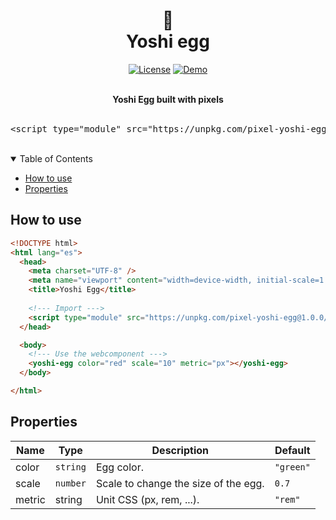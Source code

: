<div align="center">
    <h1>
        👾
        <br />
        Yoshi egg
        <br />
    </h1>
</div>

<div align="center">

[![License](https://img.shields.io/github/license/Alejandroid17/yoshi-egg?style=flat-square)](https://github.com/Alejandroid17/yoshi-egg/blob/main/LICENSE)
[![Demo](https://img.shields.io/badge/demos-🚀-yellow.svg?style=flat-square)](https://github.com/Alejandroid17/yoshi-egg/tree/main/demo)

<br />
</div>

<div align="center"> 
<strong>Yoshi Egg built with pixels</strong>
</div>

<div align="center"> 
<br />
<pre>&lt;script type="module" src="https://unpkg.com/pixel-yoshi-egg@1.0.0/dist/main.js"&gt;&lt;/script&gt;</pre>
<br />
</div>

<!-- TABLE OF CONTENTS -->

<details open>
    <summary>Table of Contents</summary>
    <ul>
        <li><a href="#how-to-use">How to use</a></li>
        <li><a href="#properties">Properties</a></li>
  </ul>
</details>

## How to use


```html
<!DOCTYPE html>
<html lang="es">
  <head>
    <meta charset="UTF-8" />
    <meta name="viewport" content="width=device-width, initial-scale=1.0" />
    <title>Yoshi Egg</title>
    
    <!--- Import --->
    <script type="module" src="https://unpkg.com/pixel-yoshi-egg@1.0.0/dist/main.js"></script>
  </head>

  <body>
    <!--- Use the webcomponent --->
    <yoshi-egg color="red" scale="10" metric="px"></yoshi-egg>
  </body>

</html>
```

## Properties

| Name   | Type   | Description                         | Default |
|--------|--------|-------------------------------------|---------|
| color  | `string` | Egg color.                           | `"green"` |
| scale  | `number` | Scale to change the size of the egg. | `0.7`     |
| metric | string | Unit CSS (px, rem, ...).       | `"rem"`   |


